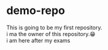 # demo-repo
This is going to be my first repository.
<br>
i ma the owner of this repository.😁
<br>
i am here after my exams
